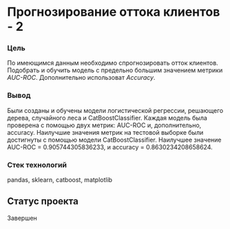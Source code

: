 # Прогнозирование оттока клиентов - 2
### Цель
По имеющимся данным необходимо спрогнозировать отток клиентов. Подобрать и обучить модель с предельно большим значением метрики *AUC-ROC*. Дополнительно использоват *Accuracy*.
### Вывод
Были созданы и обучены модели логистической регрессии, решающего дерева, случайного леса и CatBoostClassifier. Каждая модель была проверена с помощью двух метрик: AUC-ROC и, дополнительно, accuracy. Наилучшие значения метрик на тестовой выборке были достигнуты с помощью модели CatBoostClassifier. Наилучшее значение AUC-ROC = 0.905744305836233, и accuracy = 0.8630234208658624.
### Стек технологий
pandas, sklearn, catboost, matplotlib
## Статус проекта
Завершен
